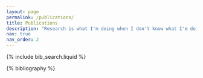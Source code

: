 ```yaml
---
layout: page
permalink: /publications/
title: Publications
description: "Research is what I'm doing when I don't know what I'm doing." -- Dr. Braun
nav: true
nav_order: 2
---
```


<!-- _pages/publications.md -->

<!-- Bibsearch Feature -->

{% include bib_search.liquid %}

<div class="publications">

{% bibliography %}

</div>
